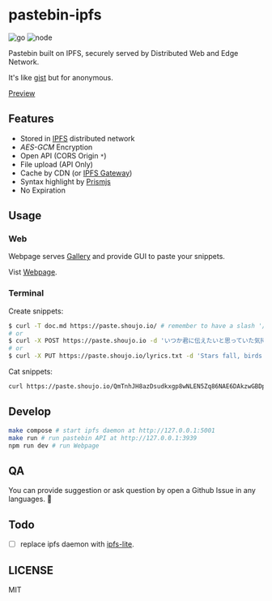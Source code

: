 # pastebin-ipfs
![go](https://github.com/mayocream/pastebin-ipfs/actions/workflows/go.yml/badge.svg)
![node](https://github.com/mayocream/pastebin-ipfs/actions/workflows/node.yml/badge.svg)

Pastebin built on IPFS, securely served by Distributed Web and Edge Network.

It's like [gist](https://gist.github.com/) but for anonymous.

[Preview](https://paste.shoujo.io)

## Features

<!-- - [Gallery](https://paste.shoujo.io/gallery) shows *Public* snippets -->
- Stored in [IPFS](https://ipfs.io/) distributed network
- *AES-GCM* Encryption
- Open API (CORS Origin `*`)
- File upload (API Only)
- Cache by CDN (or [IPFS Gateway](https://cloudflare-ipfs.com))
- Syntax highlight by [Prismjs](https://github.com/PrismJS/prism)
- No Expiration

## Usage

### Web

Webpage serves [Gallery](https://paste.shoujo.io/gallery) and provide GUI to paste your snippets.

Vist [Webpage](https://paste.shoujo.io).

### Terminal

Create snippets:

```bash
$ curl -T doc.md https://paste.shoujo.io/ # remember to have a slash '/' at the end
# or
$ curl -X POST https://paste.shoujo.io -d 'いつか君に伝えたいと思っていた気持ちは'
# or
$ curl -X PUT https://paste.shoujo.io/lyrics.txt -d 'Stars fall, birds sleep'
```

Cat snippets:

```bash
curl https://paste.shoujo.io/QmTnhJH8azDsudkxgp8wNLEN5Zq86NAE6DAkzwGBDpaQ6Z/raw/plain.txt
```

## Develop

```bash
make compose # start ipfs daemon at http://127.0.0.1:5001
make run # run pastebin API at http://127.0.0.1:3939
npm run dev # run Webpage
```

## QA

You can provide suggestion or ask question by open a Github Issue in any languages. 🧐

## Todo

- [ ] replace ipfs daemon with [ipfs-lite](github.com/hsanjuan/ipfs-lite).

## LICENSE

MIT
